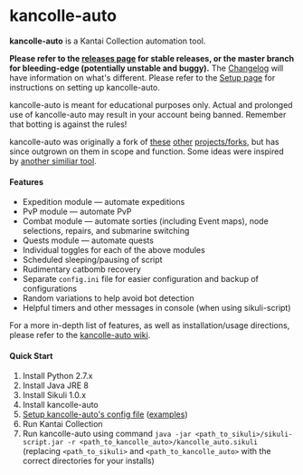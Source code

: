 # kancolle-auto

**kancolle-auto** is a Kantai Collection automation tool.

**Please refer to the [releases page](https://github.com/mrmin123/kancolle-auto/releases) for stable releases, or the master branch for bleeding-edge (potentially unstable and buggy).** The [Changelog](http://github.com/mrmin123/kancolle-auto/wiki/Changelog) will have information on what's different.  Please refer to the [Setup page](https://github.com/mrmin123/kancolle-auto/wiki/Setup) for instructions on setting up kancolle-auto.

kancolle-auto is meant for educational purposes only. Actual and prolonged use of kancolle-auto may result in your account being banned. Remember that botting is against the rules!

kancolle-auto was originally a fork of [these](https://github.com/amylase/kancolle-auto) [other](https://github.com/Yukariin/kancolle-auto) [projects/forks](https://github.com/kevin01523/kancolle-auto), but has since outgrown on them in scope and function. Some ideas were inspired by [another similiar tool](https://github.com/tantinevincent/Onegai-ooyodosan).

#### Features

* Expedition module &mdash; automate expeditions
* PvP module &mdash; automate PvP
* Combat module &mdash; automate sorties (including Event maps), node selections, repairs, and submarine switching
* Quests module &mdash; automate quests
* Individual toggles for each of the above modules
* Scheduled sleeping/pausing of script
* Rudimentary catbomb recovery
* Separate `config.ini` file for easier configuration and backup of configurations
* Random variations to help avoid bot detection
* Helpful timers and other messages in console (when using sikuli-script)

For a more in-depth list of features, as well as installation/usage directions, please refer to the [kancolle-auto wiki](http://github.com/mrmin123/kancolle-auto/wiki).

#### Quick Start

1. Install Python 2.7.x
2. Install Java JRE 8
3. Install Sikuli 1.0.x
4. Install kancolle-auto
5. [Setup kancolle-auto's config file](https://github.com/mrmin123/kancolle-auto/wiki/Setup-config.ini) ([examples](https://github.com/mrmin123/kancolle-auto/wiki/Example-configs))
6. Run Kantai Collection
7. Run kancolle-auto using command `java -jar <path_to_sikuli>/sikuli-script.jar -r <path_to_kancolle_auto>/kancolle_auto.sikuli` (replacing `<path_to_sikuli>` and `<path_to_kancolle_auto>` with the correct directories for your installs)
